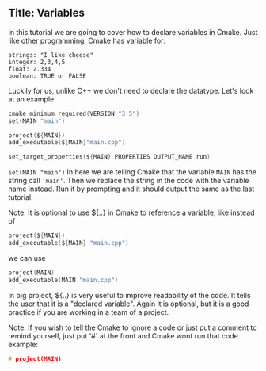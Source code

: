 ﻿## Title: Variables
In this tutorial we are going to cover how to declare variables in Cmake.
Just like other programming, Cmake has variable for:
```
strings: "I like cheese"
integer: 2,3,4,5
float: 2.334
boolean: TRUE or FALSE
```
Luckily for us, unlike C++ we don't need to declare the datatype. Let's look at an example:
```c
cmake_minimum_required(VERSION "3.5")
set(MAIN "main")

project(${MAIN})
add_executable(${MAIN}"main.cpp")

set_target_properties(${MAIN} PROPERTIES OUTPUT_NAME run)
```
`set(MAIN "main")` In here we are telling Cmake that the variable `MAIN` has the string call `'main'`. Then we replace the string in the code with the variable name instead. Run it by prompting and it should output the same as the last tutorial.

Note: It is optional to use ${..} in Cmake to reference a variable, like instead of 
```c
project(${MAIN})
add_executable(${MAIN} "main.cpp")
```
we can use 
```c
project(MAIN)
add_executable(MAIN "main.cpp")
```
In big project, ${..} is very useful to improve readability of the code. It tells the user that it is a "declared variable". Again it is optional, but it is a good practice if you are working in a team of a project.

Note: If you wish to tell the Cmake to ignore a code or just put a comment to remind yourself,  just put '#' at the front and Cmake wont run that code. example:
```c
# project(MAIN)
```
